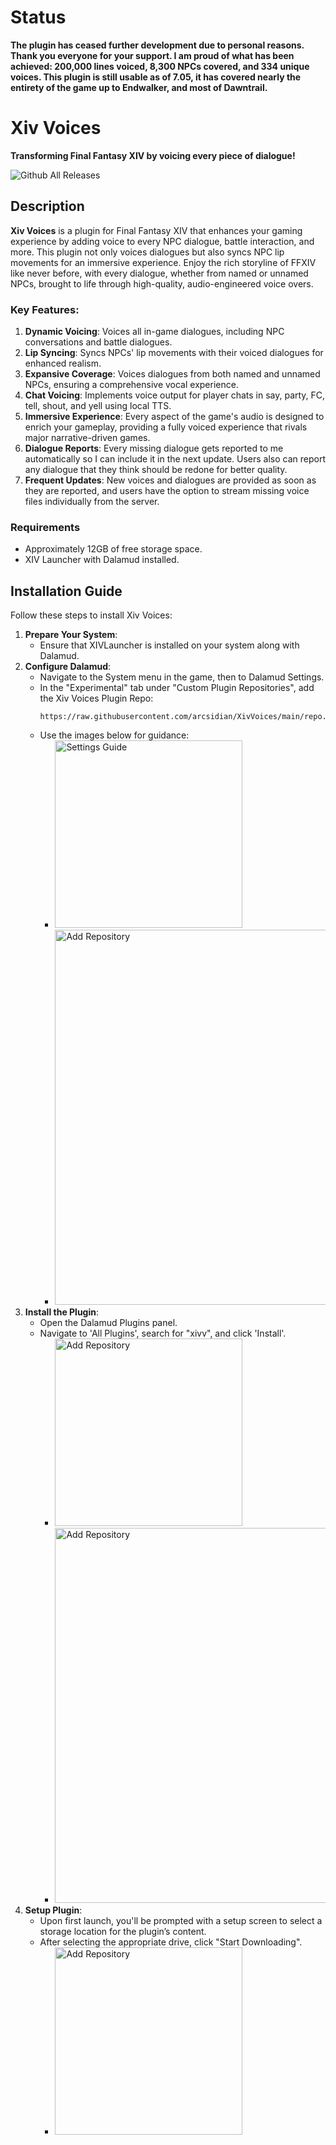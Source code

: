 # Status

**The plugin has ceased further development due to personal reasons. Thank you everyone for your support. I am proud of what has been achieved: 200,000 lines voiced, 8,300 NPCs covered, and 334 unique voices. This plugin is still usable as of 7.05, it has covered nearly the entirety of the game up to Endwalker, and most of Dawntrail.**

# Xiv Voices

**Transforming Final Fantasy XIV by voicing every piece of dialogue!**

![Github All Releases](https://img.shields.io/github/downloads/arcsidian/XivVoices/total.svg)

## Description

**Xiv Voices** is a plugin for Final Fantasy XIV that enhances your gaming experience by adding voice to every NPC dialogue, battle interaction, and more. This plugin not only voices dialogues but also syncs NPC lip movements for an immersive experience. Enjoy the rich storyline of FFXIV like never before, with every dialogue, whether from named or unnamed NPCs, brought to life through high-quality, audio-engineered voice overs.

### Key Features:

1. **Dynamic Voicing**: Voices all in-game dialogues, including NPC conversations and battle dialogues.
2. **Lip Syncing**: Syncs NPCs' lip movements with their voiced dialogues for enhanced realism.
3. **Expansive Coverage**: Voices dialogues from both named and unnamed NPCs, ensuring a comprehensive vocal experience.
4. **Chat Voicing**: Implements voice output for player chats in say, party, FC, tell, shout, and yell using local TTS.
5. **Immersive Experience**: Every aspect of the game's audio is designed to enrich your gameplay, providing a fully voiced experience that rivals major narrative-driven games.
6. **Dialogue Reports**: Every missing dialogue gets reported to me automatically so I can include it in the next update. Users also can report any dialogue that they think should be redone for better quality.
7. **Frequent Updates**: New voices and dialogues are provided as soon as they are reported, and users have the option to stream missing voice files individually from the server.

### Requirements

- Approximately 12GB of free storage space.
- XIV Launcher with Dalamud installed.

## Installation Guide

Follow these steps to install Xiv Voices:

1. **Prepare Your System**:
   - Ensure that XIVLauncher is installed on your system along with Dalamud.
2. **Configure Dalamud**:
   - Navigate to the System menu in the game, then to Dalamud Settings.
   - In the "Experimental" tab under "Custom Plugin Repositories", add the Xiv Voices Plugin Repo:
     ```
     https://raw.githubusercontent.com/arcsidian/XivVoices/main/repo.json
     ```
   - Use the images below for guidance:
     - <img src="Data/01.png" alt="Settings Guide" width="300"/>
     - <img src="Data/02.png" alt="Add Repository" width="600"/>
3. **Install the Plugin**:
   - Open the Dalamud Plugins panel.
   - Navigate to 'All Plugins', search for "xivv", and click 'Install'.
     - <img src="Data/03.png" alt="Add Repository" width="300"/>
     - <img src="Data/04.png" alt="Add Repository" width="600"/>
4. **Setup Plugin**:
   - Upon first launch, you'll be prompted with a setup screen to select a storage location for the plugin’s content.
   - After selecting the appropriate drive, click "Start Downloading".
     - <img src="Data/05.png" alt="Add Repository" width="300"/>

